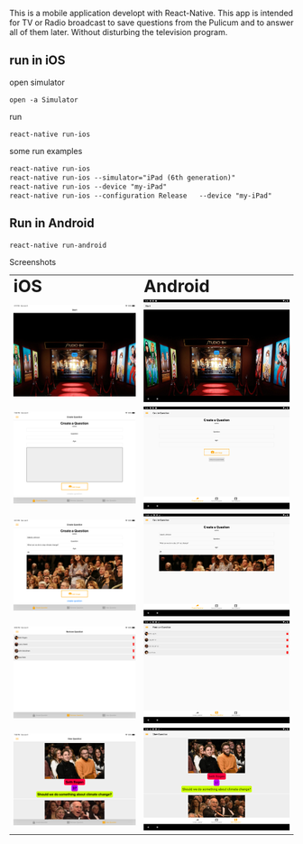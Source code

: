 
This is a mobile application developt with React-Native. This app is intended for TV or Radio broadcast to save questions from the Pulicum and to answer all of them later. Without disturbing the television program.



## run in iOS
open simulator
```
open -a Simulator
```
run
```
react-native run-ios
```
some run examples
```
react-native run-ios
react-native run-ios --simulator="iPad (6th generation)"
react-native run-ios --device "my-iPad"
react-native run-ios --configuration Release   --device "my-iPad"
```




## Run in Android
```
react-native run-android
```

Screenshots 

<table border="0">
 <tr>
    <td><b style="font-size:30px">iOS</b></td>
    <td><b style="font-size:30px">Android</b></td>
 </tr>

 <tr>
    <td>
    <img src="screenshot/ios/1.png" width="500" />
    </td>
    <td>
    <img src="screenshot/android/1.png" width="500" />
    </td>
 </tr>

   <tr>
    <td>
    <img src="screenshot/ios/2.png" width="500" />
    </td>
    <td>
    <img src="screenshot/android/2.png" width="500" />
    </td>
 </tr>

  <tr>
    <td>
    <img src="screenshot/ios/3.png" width="500" />
    </td>
    <td>
    <img src="screenshot/android/4.png" width="500" />
    </td>
 </tr>

  <tr>
    <td>
    <img src="screenshot/ios/4.png" width="500" />
    </td>
    <td>
    <img src="screenshot/android/5.png" width="500" />
    </td>
 </tr>

  <tr>
    <td>
    <img src="screenshot/ios/5.png" width="500" />
    </td>
    <td>
    <img src="screenshot/android/6.png" width="500" />
    </td>
 </tr>

</table>
